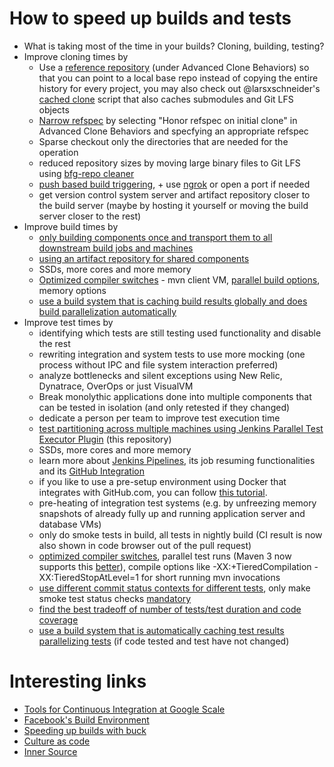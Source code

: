 # How to speed up builds and tests

* What is taking most of the time in your builds? Cloning, building, testing?
* Improve cloning times by
  - Use a [reference repository](https://git-scm.com/docs/git-clone#git-clone---shared) (under Advanced Clone Behaviors) so that you can point to a local base repo instead of copying the entire history for every project, you may also check out @larsxschneider's [cached clone](https://github.com/larsxschneider/cached-clone) script that also caches submodules and Git LFS objects
  - [Narrow refspec](https://youtu.be/TsWkZLLU-s4?t=2m18s) by selecting "Honor refspec on initial clone" in Advanced Clone Behaviors and specfying an appropriate refspec
  - Sparse checkout only the directories that are needed for the operation
  - reduced repository sizes by moving large binary files to Git LFS using [bfg-repo cleaner](https://github.com/rtyley/bfg-repo-cleaner/releases/tag/v1.12.5)
  - [push based build triggering](https://wiki.jenkins-ci.org/display/JENKINS/GitHub+Plugin#GitHubPlugin-TriggerabuildwhenachangeispushedtoGitHub), + use [ngrok](https://ngrok.com/) or open a port if needed
  - get version control system server and artifact repository closer to the build server (maybe by hosting it yourself or moving the build server closer to the rest)
* Improve build times by
  - [only building components once and transport them to all downstream build jobs and machines](https://wiki.jenkins-ci.org/display/JENKINS/Copy+Artifact+Plugin)
  - [using an artifact repository for shared components](http://www.slideshare.net/SonatypeCorp/white-paper-concepts-and-benefits-of-repository-management)
  - SSDs, more cores and more memory
  - [Optimized compiler switches](https://rogerkeays.com/why-is-maven-so-slow) - mvn client VM, [parallel build options](https://cwiki.apache.org/confluence/display/MAVEN/Parallel+builds+in+Maven+3), memory options
  - [use a build system that is caching build results globally and does build parallelization automatically](http://prezi.com/20fxomjc_goy/?utm_campaign=share&utm_medium=copy&rc=ex0share)
* Improve test times by
  - identifying which tests are still testing used functionality and disable the rest
  - rewriting integration and system tests to use more mocking (one process without IPC and file system interaction preferred)
  - analyze bottlenecks and silent exceptions using New Relic, Dynatrace, OverOps or just VisualVM
  - Break monolythic applications done into multiple components that can be tested in isolation (and only retested if they changed)
  - dedicate a person per team to improve test execution time
  - [test partitioning across multiple machines using Jenkins Parallel Test Executor Plugin](https://github.com/jenkinsci/pipeline-plugin/blob/master/TUTORIAL.md) (this repository)
  - SSDs, more cores and more memory
  - learn more about [Jenkins Pipelines](https://jenkins.io/solutions/pipeline/), its job resuming functionalities and its [GitHub Integration](https://go.cloudbees.com/docs/cloudbees-documentation/cje-user-guide/chapter-github-branch-source.html#github-branch-source)
  - if you like to use a pre-setup environment using Docker that integrates with GitHub.com, you can follow [this tutorial](https://hub.docker.com/r/jenkinsci/pipeline-as-code-github-demo/).
  - pre-heating of integration test systems (e.g. by unfreezing memory snapshots of already fully up and running application server and database VMs)
  - only do smoke tests in build, all tests in nightly build (CI result is now also shown in code browser out of the pull request)
  - [optimized compiler switches](https://rogerkeays.com/why-is-maven-so-slow), parallel test runs (Maven 3 now supports this [better](https://cwiki.apache.org/confluence/display/MAVEN/Parallel+builds+in+Maven+3)), compile options like -XX:+TieredCompilation -XX:TieredStopAtLevel=1 for short running mvn invocations
  - [use different commit status contexts for different tests](https://wiki.jenkins-ci.org/display/JENKINS/GitHub+Plugin), only make smoke test status checks [mandatory](https://help.github.com/articles/enabling-required-status-checks/)
  - [find the best tradeoff of number of tests/test duration and code coverage](https://www.atlassian.com/software/clover)
  - [use a build system that is automatically caching test results parallelizing tests](http://prezi.com/20fxomjc_goy/?utm_campaign=share&utm_medium=copy&rc=ex0share) (if code tested and test have not changed)

# Interesting links

* [Tools for Continuous Integration at Google Scale](https://www.youtube.com/watch?v=KH2_sB1A6lA)
* [Facebook's Build Environment](https://www.youtube.com/watch?v=X0VH78ye4yY)
* [Speeding up builds with buck](https://buckbuild.com/)
* [Culture as code](https://www.youtube.com/watch?v=YIpNpptGX6Q)
* [Inner Source](https://paypal.github.io/InnerSourceCommons/)
